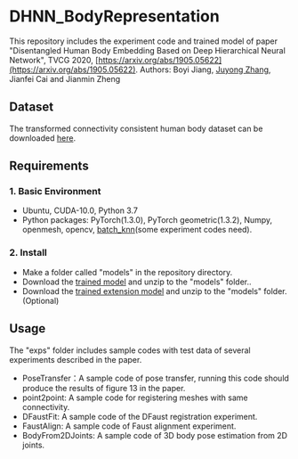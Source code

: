 # DHNN_BodyRepresentation
This repository includes the experiment code and trained model of paper "Disentangled Human Body Embedding Based on Deep Hierarchical Neural Network", TVCG 2020, [https://arxiv.org/abs/1905.05622](https://arxiv.org/abs/1905.05622).
Authors: Boyi Jiang, [Juyong Zhang](http://staff.ustc.edu.cn/~juyong/), Jianfei Cai and Jianmin Zheng
## Dataset
The transformed connectivity consistent human body dataset can be downloaded [here](https://github.com/Juyong/DHNN_BodyRepresentation).
## Requirements
### 1. Basic Environment
- Ubuntu,  CUDA-10.0, Python 3.7
- Python packages: PyTorch(1.3.0), PyTorch geometric(1.3.2), Numpy, openmesh, opencv, [batch_knn](https://github.com/jby1993/gpu_batch_knn)(some experiment codes need).
### 2. Install
- Make a folder called "models" in the repository directory.
- Download the [trained model](https://drive.google.com/open?id=1VMCK86OPVjO5wp1YpP13I8adWfQ061zG) and unzip to the "models" folder..
- Download the [trained extension model](https://drive.google.com/open?id=1FpHrKr9_2Hsno63Ox_T529bVa_tzcXh2) and unzip to the "models" folder.(Optional)
## Usage
The "exps" folder includes sample codes with test data of several experiments described in the paper.
- PoseTransfer：A sample code of pose transfer, running this code should produce the results of figure 13 in the paper.
- point2point: A sample code for registering meshes with same connectivity.
- DFaustFit: A sample code of the DFaust registration experiment.
- FaustAlign: A sample code of Faust alignment experiment.
- BodyFrom2DJoints: A sample code of 3D body pose estimation from 2D joints.